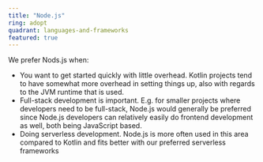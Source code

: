 ```yaml
---
title: "Node.js"
ring: adopt
quadrant: languages-and-frameworks
featured: true
---
```


We prefer Nods.js when:
- You want to get started quickly with little overhead. Kotlin projects tend to have somewhat more overhead in setting things up, also with regards to the JVM runtime that is used.
- Full-stack development is important. E.g. for smaller projects where developers need to be full-stack, Node.js would generally be preferred since Node.js developers can relatively easily do frontend development as well, both being JavaScript based.
- Doing serverless development. Node.js is more often used in this area compared to Kotlin and fits better with our preferred serverless frameworks